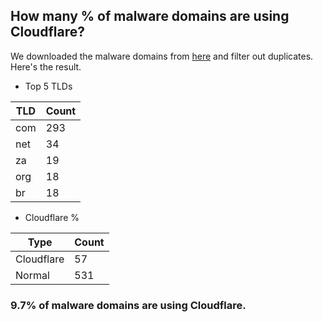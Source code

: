 ## How many % of malware domains are using Cloudflare?


We downloaded the malware domains from [here](https://urlhaus.abuse.ch) and filter out duplicates.
Here's the result.


[//]: # (start replacement)


- Top 5 TLDs

| TLD | Count |
| --- | --- |
| com | 293 |
| net | 34 |
| za | 19 |
| org | 18 |
| br | 18 |


- Cloudflare %

| Type | Count |
| --- | --- |
| Cloudflare | 57 |
| Normal | 531 |


### 9.7% of malware domains are using Cloudflare.